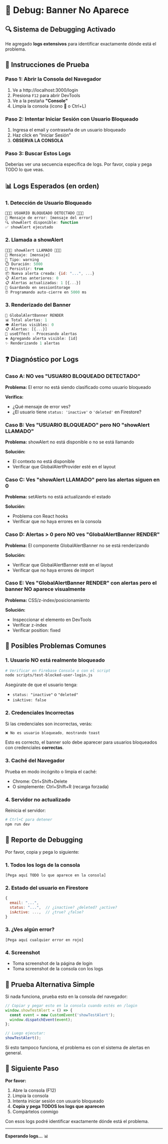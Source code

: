 # 🐛 Debug: Banner No Aparece

## 🔍 Sistema de Debugging Activado

He agregado **logs extensivos** para identificar exactamente dónde está el problema.

## 🧪 Instrucciones de Prueba

### Paso 1: Abrir la Consola del Navegador

1. Ve a http://localhost:3000/login
2. Presiona `F12` para abrir DevTools
3. Ve a la pestaña **"Console"**
4. Limpia la consola (icono 🚫 o Ctrl+L)

### Paso 2: Intentar Iniciar Sesión con Usuario Bloqueado

1. Ingresa el email y contraseña de un usuario bloqueado
2. Haz click en "Iniciar Sesión"
3. **OBSERVA LA CONSOLA**

### Paso 3: Buscar Estos Logs

Deberías ver una secuencia específica de logs. Por favor, copia y pega TODO lo que veas.

## 📊 Logs Esperados (en orden)

### 1. Detección de Usuario Bloqueado
```javascript
🚨🚨🚨 USUARIO BLOQUEADO DETECTADO 🚨🚨🚨
📝 Mensaje de error: [mensaje del error]
🔍 showAlert disponible: function
✅ showAlert ejecutado
```

### 2. Llamada a showAlert
```javascript
🔔🔔🔔 showAlert LLAMADO 🔔🔔🔔
📝 Mensaje: [mensaje]
🎨 Tipo: warning
⏱️ Duración: 5000
💾 Persistir: true
📦 Nueva alerta creada: {id: "...", ...}
📋 Alertas anteriores: 0
📋 Alertas actualizadas: 1 [{...}]
💾 Guardando en sessionStorage
⏰ Programando auto-cierre en 5000 ms
```

### 3. Renderizado del Banner
```javascript
🎨 GlobalAlertBanner RENDER
📊 Total alertas: 1
👁️ Alertas visibles: 0
📋 Alertas: [{...}]
🔄 useEffect - Procesando alertas
➕ Agregando alerta visible: [id]
✨ Renderizando 1 alertas
```

## ❓ Diagnóstico por Logs

### Caso A: NO ves "USUARIO BLOQUEADO DETECTADO"
**Problema:** El error no está siendo clasificado como usuario bloqueado

**Verifica:**
- ¿Qué mensaje de error ves?
- ¿El usuario tiene `status: 'inactive'` o `'deleted'` en Firestore?

### Caso B: Ves "USUARIO BLOQUEADO" pero NO "showAlert LLAMADO"
**Problema:** showAlert no está disponible o no se está llamando

**Solución:**
- El contexto no está disponible
- Verificar que GlobalAlertProvider esté en el layout

### Caso C: Ves "showAlert LLAMADO" pero las alertas siguen en 0
**Problema:** setAlerts no está actualizando el estado

**Solución:**
- Problema con React hooks
- Verificar que no haya errores en la consola

### Caso D: Alertas > 0 pero NO ves "GlobalAlertBanner RENDER"
**Problema:** El componente GlobalAlertBanner no se está renderizando

**Solución:**
- Verificar que GlobalAlertBanner esté en el layout
- Verificar que no haya errores de import

### Caso E: Ves "GlobalAlertBanner RENDER" con alertas pero el banner NO aparece visualmente
**Problema:** CSS/z-index/posicionamiento

**Solución:**
- Inspeccionar el elemento en DevTools
- Verificar z-index
- Verificar position: fixed

## 🔴 Posibles Problemas Comunes

### 1. Usuario NO está realmente bloqueado
```bash
# Verificar en Firebase Console o con el script
node scripts/test-blocked-user-login.js
```

Asegúrate de que el usuario tenga:
- `status: "inactive"` o `"deleted"`
- `isActive: false`

### 2. Credenciales Incorrectas
Si las credenciales son incorrectas, verás:
```javascript
❌ No es usuario bloqueado, mostrando toast
```

Esto es correcto, el banner solo debe aparecer para usuarios bloqueados con credenciales **correctas**.

### 3. Caché del Navegador
Prueba en modo incógnito o limpia el caché:
- Chrome: Ctrl+Shift+Delete
- O simplemente: Ctrl+Shift+R (recarga forzada)

### 4. Servidor no actualizado
Reinicia el servidor:
```bash
# Ctrl+C para detener
npm run dev
```

## 📝 Reporte de Debugging

Por favor, copia y pega lo siguiente:

### 1. Todos los logs de la consola
```
[Pega aquí TODO lo que aparece en la consola]
```

### 2. Estado del usuario en Firestore
```javascript
{
  email: "...",
  status: "...",  // ¿inactive? ¿deleted? ¿active?
  isActive: ...,  // ¿true? ¿false?
}
```

### 3. ¿Ves algún error?
```
[Pega aquí cualquier error en rojo]
```

### 4. Screenshot
- Toma screenshot de la página de login
- Toma screenshot de la consola con los logs

## 🧪 Prueba Alternativa Simple

Si nada funciona, prueba esto en la consola del navegador:

```javascript
// Copiar y pegar esto en la consola cuando estés en /login
window.showTestAlert = () => {
  const event = new CustomEvent('showTestAlert');
  window.dispatchEvent(event);
};

// Luego ejecutar:
showTestAlert();
```

Si esto tampoco funciona, el problema es con el sistema de alertas en general.

## 🎯 Siguiente Paso

**Por favor:**
1. Abre la consola (F12)
2. Limpia la consola
3. Intenta iniciar sesión con usuario bloqueado
4. **Copia y pega TODOS los logs que aparecen**
5. Compártelos conmigo

Con esos logs podré identificar exactamente dónde está el problema.

---

**Esperando logs...** 📊

